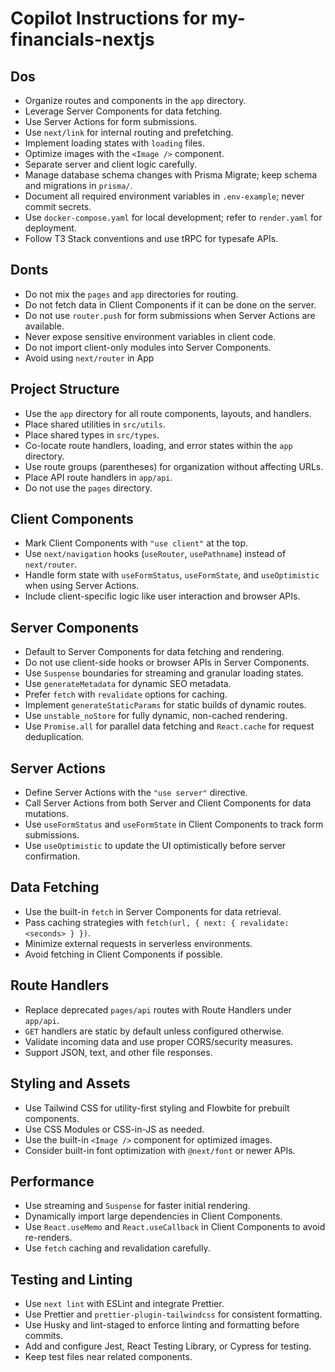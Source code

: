 # Copilot Instructions for my-financials-nextjs

## Dos

- Organize routes and components in the `app` directory.
- Leverage Server Components for data fetching.
- Use Server Actions for form submissions.
- Use `next/link` for internal routing and prefetching.
- Implement loading states with `loading` files.
- Optimize images with the `<Image />` component.
- Separate server and client logic carefully.
- Manage database schema changes with Prisma Migrate; keep schema and migrations in `prisma/`.
- Document all required environment variables in `.env-example`; never commit secrets.
- Use `docker-compose.yaml` for local development; refer to `render.yaml` for deployment.
- Follow T3 Stack conventions and use tRPC for typesafe APIs.

## Donts

- Do not mix the `pages` and `app` directories for routing.
- Do not fetch data in Client Components if it can be done on the server.
- Do not use `router.push` for form submissions when Server Actions are available.
- Never expose sensitive environment variables in client code.
- Do not import client-only modules into Server Components.
- Avoid using `next/router` in App

## Project Structure

- Use the `app` directory for all route components, layouts, and handlers.
- Place shared utilities in `src/utils`.
- Place shared types in `src/types`.
- Co-locate route handlers, loading, and error states within the `app` directory.
- Use route groups (parentheses) for organization without affecting URLs.
- Place API route handlers in `app/api`.
- Do not use the `pages` directory.

## Client Components

- Mark Client Components with `"use client"` at the top.
- Use `next/navigation` hooks (`useRouter`, `usePathname`) instead of `next/router`.
- Handle form state with `useFormStatus`, `useFormState`, and `useOptimistic` when using Server Actions.
- Include client-specific logic like user interaction and browser APIs.

## Server Components

- Default to Server Components for data fetching and rendering.
- Do not use client-side hooks or browser APIs in Server Components.
- Use `Suspense` boundaries for streaming and granular loading states.
- Use `generateMetadata` for dynamic SEO metadata.
- Prefer `fetch` with `revalidate` options for caching.
- Implement `generateStaticParams` for static builds of dynamic routes.
- Use `unstable_noStore` for fully dynamic, non-cached rendering.
- Use `Promise.all` for parallel data fetching and `React.cache` for request deduplication.

## Server Actions

- Define Server Actions with the `"use server"` directive.
- Call Server Actions from both Server and Client Components for data mutations.
- Use `useFormStatus` and `useFormState` in Client Components to track form submissions.
- Use `useOptimistic` to update the UI optimistically before server confirmation.

## Data Fetching

- Use the built-in `fetch` in Server Components for data retrieval.
- Pass caching strategies with `fetch(url, { next: { revalidate: <seconds> } })`.
- Minimize external requests in serverless environments.
- Avoid fetching in Client Components if possible.

## Route Handlers

- Replace deprecated `pages/api` routes with Route Handlers under `app/api`.
- `GET` handlers are static by default unless configured otherwise.
- Validate incoming data and use proper CORS/security measures.
- Support JSON, text, and other file responses.

## Styling and Assets

- Use Tailwind CSS for utility-first styling and Flowbite for prebuilt components.
- Use CSS Modules or CSS-in-JS as needed.
- Use the built-in `<Image />` component for optimized images.
- Consider built-in font optimization with `@next/font` or newer APIs.

## Performance

- Use streaming and `Suspense` for faster initial rendering.
- Dynamically import large dependencies in Client Components.
- Use `React.useMemo` and `React.useCallback` in Client Components to avoid re-renders.
- Use `fetch` caching and revalidation carefully.

## Testing and Linting

- Use `next lint` with ESLint and integrate Prettier.
- Use Prettier and `prettier-plugin-tailwindcss` for consistent formatting.
- Use Husky and lint-staged to enforce linting and formatting before commits.
- Add and configure Jest, React Testing Library, or Cypress for testing.
- Keep test files near related components.
